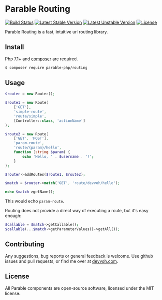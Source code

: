 # Parable Routing

[![Build Status](https://travis-ci.org/parable-php/routing.svg?branch=master)](https://travis-ci.org/parable-php/routing)
[![Latest Stable Version](https://poser.pugx.org/parable-php/routing/v/stable)](https://packagist.org/packages/parable-php/routing)
[![Latest Unstable Version](https://poser.pugx.org/parable-php/routing/v/unstable)](https://packagist.org/packages/parable-php/routing)
[![License](https://poser.pugx.org/parable-php/routing/license)](https://packagist.org/packages/parable-php/routing)

Parable Routing is a fast, intuitive url routing library.

## Install

Php 7.1+ and [composer](https://getcomposer.org) are required.

```bash
$ composer require parable-php/routing
```

## Usage

```php
$router = new Router();

$route1 = new Route(
    ['GET'],
    'simple-route',
    'route/simple',
    [Controller::class, 'actionName']
);

$route2 = new Route(
    ['GET', 'POST'],
    'param-route',
    'route/{param}/hello',
    function (string $param) {
        echo 'Hello, ' . $username . '!';
    }
);

$router->addRoutes($route1, $route2);

$match = $router->match('GET', 'route/devvoh/hello');

echo $match->getName();
```

This would echo `param-route`.

Routing does not provide a direct way of executing a route, but it's easy enough:

```php
$callable = $match->getCallable();
$callable(...$match->getParameterValues()->getAll());
```

## Contributing

Any suggestions, bug reports or general feedback is welcome. Use github issues and pull requests, or find me over at [devvoh.com](https://devvoh.com).

## License

All Parable components are open-source software, licensed under the MIT license.
